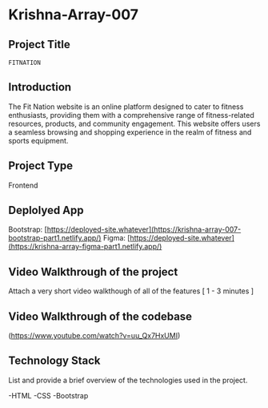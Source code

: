 # Krishna-Array-007

## Project Title
    FITNATION


## Introduction
The Fit Nation website is an online platform designed to cater to fitness enthusiasts, providing them with a comprehensive range of fitness-related resources, products, and community engagement. This website offers users a seamless browsing and shopping experience in the realm of fitness and sports equipment.



## Project Type
Frontend 

## Deplolyed App
Bootstrap: [https://deployed-site.whatever](https://krishna-array-007-bootstrap-part1.netlify.app/)
Figma: [https://deployed-site.whatever](https://krishna-array-figma-part1.netlify.app/)



## Video Walkthrough of the project
Attach a very short video walkthough of all of the features [ 1 - 3 minutes ]

## Video Walkthrough of the codebase
(https://www.youtube.com/watch?v=uu_Qx7HxUMI)

## Technology Stack
List and provide a brief overview of the technologies used in the project.

-HTML
-CSS
-Bootstrap
